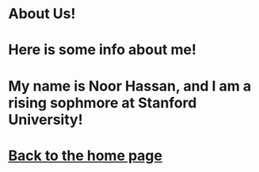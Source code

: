 <h1>About Us!<h1>

Here is some info about me!
<h1>My name is Noor Hassan, and I am a rising sophmore at Stanford University!<h1>
  
[Back to the home page](index.md)
